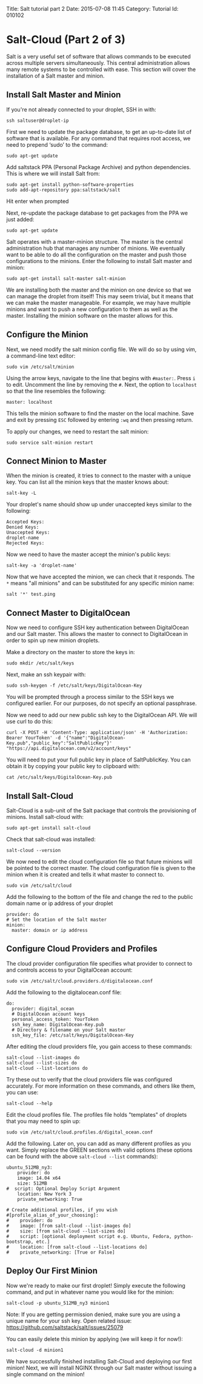 Title: Salt tutorial part 2
Date: 2015-07-08 11:45
Category: Tutorial
Id: 010102

# Salt-Cloud (Part 2 of 3)

Salt is a very useful set of software that allows commands to be executed across multiple servers simultaneously. This central administration allows many remote systems to be controlled with ease. This section will cover the installation of a Salt master and minion.

## Install Salt Master and Minion

If you're not already connected to your droplet, SSH in with:

    ssh saltuser@droplet-ip     

First we need to update the package database, to get an up-to-date list of software that is available. For any command that requires root access, we need to prepend ‘sudo’ to the command:

    sudo apt-get update

Add saltstack PPA (Personal Package Archive) and python dependencies. This is where we will install Salt from:

    sudo apt-get install python-software-properties
    sudo add-apt-repository ppa:saltstack/salt

Hit enter when prompted

Next, re-update the package database to get packages from the PPA we just added:

    sudo apt-get update

Salt operates with a master-minion structure. The master is the central administration hub that manages any number of minions. We eventually want to be able to do all the configuration on the master and push those configurations to the minions. Enter the following to install Salt master and minion:

    sudo apt-get install salt-master salt-minion

We are installing both the master and the minion on one device so that we can manage the droplet from itself! This may seem trivial, but it means that we can make the master manageable. For example, we may have multiple minions and want to push a new configuration to them as well as the master. Installing the minion software on the master allows for this. 

## Configure the Minion

Next, we need modify the salt minion config file. We will do so by using vim, a command-line text editor:

    sudo vim /etc/salt/minion

Using the arrow keys, navigate to the line that begins with `#master:`. Press `i` to edit. Uncomment the line by removing the `#`. Next, the option to `localhost` so that the line resembles the following:

    master: localhost

This tells the minion software to find the master on the local machine. Save and exit by pressing `ESC` followed by entering `:wq` and then pressing return.

To apply our changes, we need to restart the salt minion:

    sudo service salt-minion restart

## Connect Minion to Master

When the minion is created, it tries to connect to the master with a unique key. You can list all the minion keys that the master knows about:

    salt-key -L

Your droplet's name should show up under unaccepted keys similar to the following:

    Accepted Keys:
    Denied Keys:
    Unaccepted Keys:
    droplet-name
    Rejected Keys:

Now we need to have the master accept the minion's public keys:

    salt-key -a 'droplet-name'

Now that we have accepted the minion, we can check that it responds. The `*` means "all minions" and can be substituted for any specific minion name:

    salt '*' test.ping

## Connect Master to DigitalOcean

Now we need to configure SSH key authentication between DigitalOcean and our Salt master. This allows the master to connect to DigitalOcean in order to spin up new minion droplets.

Make a directory on the master to store the keys in:

    sudo mkdir /etc/salt/keys

Next, make an ssh keypair with:

    sudo ssh-keygen -f /etc/salt/keys/DigitalOcean-Key

You will be prompted through a process similar to the SSH keys we configured earlier. For our purposes, do not specify an optional passphrase. 

Now we need to add our new public ssh key to the DigitalOcean API. We will use curl to do this:

    curl -X POST -H 'Content-Type: application/json' -H 'Authorization: Bearer YourToken' -d '{"name":"DigitalOcean-Key.pub","public_key":"SaltPublicKey"}' "https://api.digitalocean.com/v2/account/keys"

You will need to put your full public key in place of SaltPublicKey. You can obtain it by copying your public key to clipboard with:

    cat /etc/salt/keys/DigitalOcean-Key.pub

## Install Salt-Cloud

Salt-Cloud is a sub-unit of the Salt package that controls the provisioning of minions. Install salt-cloud with:

    sudo apt-get install salt-cloud

Check that salt-cloud was installed:

    salt-cloud --version

We now need to edit the cloud configuration file so that future minions will be pointed to the correct master. The cloud configuration file is given to the minion when it is created and tells it what master to connect to.

    sudo vim /etc/salt/cloud

Add the following to the bottom of the file and change the red to the public domain name or ip address of your droplet

    provider: do
    # Set the location of the Salt master
    minion:
      master: domain or ip address

## Configure Cloud Providers and Profiles

The cloud provider configuration file specifies what provider to connect to and controls access to your DigitalOcean account:

    sudo vim /etc/salt/cloud.providers.d/digitalocean.conf

Add the following to the digitalocean.conf file:

    do:
      provider: digital_ocean
      # DigitalOcean account keys
      personal_access_token: YourToken
      ssh_key_name: DigitalOcean-Key.pub
      # Directory & filename on your Salt master
      ssh_key_file: /etc/salt/keys/DigitalOcean-Key

After editing the cloud providers file, you gain access to these commands:

    salt-cloud --list-images do
    salt-cloud --list-sizes do
    salt-cloud --list-locations do
    
Try these out to verify that the cloud providers file was configured accurately.
For more information on these commands, and others like them, you can use:

    salt-cloud --help

Edit the cloud profiles file. The profiles file holds "templates" of droplets that you may need to spin up:

    sudo vim /etc/salt/cloud.profiles.d/digital_ocean.conf

Add the following. Later on, you can add as many different profiles as you want. Simply replace the GREEN sections with valid options (these options can be found with the above `salt-cloud --list` commands):

    ubuntu_512MB_ny3:
        provider: do
        image: 14.04 x64
        size: 512MB
    #  script: Optional Deploy Script Argument
        location: New York 3
        private_networking: True
        
    # Create additional profiles, if you wish
    #[profile_alias_of_your_choosing]:
    #    provider: do
    #    image: [from salt-cloud --list-images do]
    #    size: [from salt-cloud --list-sizes do]
    #    script: [optional deployment script e.g. Ubuntu, Fedora, python-bootstrap, etc.]
    #    location: [from salt-cloud --list-locations do]
    #    private_networking: [True or False]

## Deploy Our First Minion

Now we're ready to make our first droplet! Simply execute the following command, and put in whatever name you would like for the minion:

    salt-cloud -p ubuntu_512MB_ny3 minion1

Note: If you are getting permission denied, make sure you are using a unique name for your ssh key. Open related issue: https://github.com/saltstack/salt/issues/25079

You can easily delete this minion by applying (we will keep it for now!):

    salt-cloud -d minion1

We have successfully finished installing Salt-Cloud and deploying our first minion! Next, we will install NGINX through our Salt master without issuing a single command on the minion!
